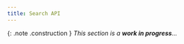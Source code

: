 ```yaml
---
title: Search API
---
```


{: .note .construction }
_This section is a **work in progress**..._

<div style="min-height: 800px"></div>